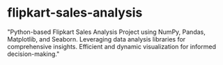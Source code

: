 # flipkart-sales-analysis
"Python-based Flipkart Sales Analysis Project using NumPy, Pandas, Matplotlib, and Seaborn. Leveraging data analysis libraries for comprehensive insights. Efficient and dynamic visualization for informed decision-making."
